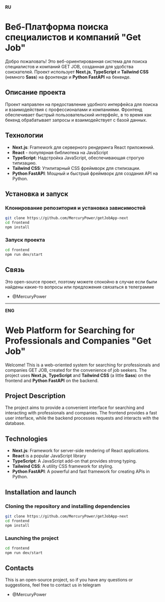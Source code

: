 **RU**
# Веб-Платформа поиска специалистов и компаний "Get Job"

Добро пожаловать! Это веб-ориентированная система для поиска специалистов и компаний GET JOB, созданная для удобства соискателей. Проект использует **Next.js**, **TypeScript** и **Tailwind CSS** (немного **Sass**) на фронтенде и **Python FastAPI** на бекенде.

## Описание проекта

Проект направлен на предоставление удобного интерфейса для поиска и взаимодействия с профессионалами и компаниями. Фронтенд обеспечивает быстрый пользовательский интерфейс, в то время как бекенд обрабатывает запросы и взаимодействует с базой данных.

## Технологии

- **Next.js**: Framework для серверного рендеринга React приложений.
- **React** - популярная библиотека на JavaScript
- **TypeScript**: Надстройка JavaScript, обеспечивающая строгую типизацию.
- **Tailwind CSS**: Утилитарный CSS фреймворк для стилизации.
- **Python FastAPI**: Мощный и быстрый фреймворк для создания API на Python.

## Установка и запуск

### Клонирование репозитория и установка зависимостей

```bash
git clone https://github.com/MercuryPower/getJobApp-next
cd frontend
npm install
```
### Запуск проекта

```bash
cd frontend
npm run dev/start
```

## Связь

Это open-source проект, поэтому можете спокойно в случае если были найдены какие-то вопросы или предложения связаться в телеграмме 
- @MercuryPower

----------------------------------------------------------------------------------

**ENG**
# Web Platform for Searching for Professionals and Companies "Get Job"

Welcome! This is a web-oriented system for searching for professionals and companies GET JOB, created for the convenience of job seekers. The project uses **Next.js**, **TypeScript** and **Tailwind CSS** (a little **Sass**) on the frontend and **Python FastAPI** on the backend.

## Project Description

The project aims to provide a convenient interface for searching and interacting with professionals and companies. The frontend provides a fast user interface, while the backend processes requests and interacts with the database.

## Technologies

- **Next.js**: Framework for server-side rendering of React applications.
- **React** is a popular JavaScript library
- **TypeScript**: A JavaScript add-on that provides strong typing.
- **Tailwind CSS**: A utility CSS framework for styling.
- **Python FastAPI**: A powerful and fast framework for creating APIs in Python.

## Installation and launch

### Cloning the repository and installing dependencies

```bash
git clone https://github.com/MercuryPower/getJobApp-next
cd frontend
npm install
```
### Launching the project

```bash
cd frontend
npm run dev/start
```

## Contacts

This is an open-source project, so if you have any questions or suggestions, feel free to contact us in telegram
- @MercuryPower
